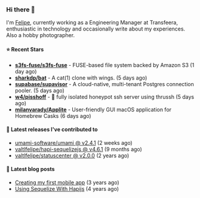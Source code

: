### Hi there 👋

I'm [Felipe](https://felipe.im), currently working as a Engineering Manager at Transfeera, enthusiastic in technology and occasionally write about my experiences. Also a hobby photographer.

#### ⭐ Recent Stars
- **[s3fs-fuse/s3fs-fuse](https://github.com/s3fs-fuse/s3fs-fuse)** - FUSE-based file system backed by Amazon S3 (1 day ago)
- **[sharkdp/bat](https://github.com/sharkdp/bat)** - A cat(1) clone with wings. (5 days ago)
- **[supabase/supavisor](https://github.com/supabase/supavisor)** - A cloud-native, multi-tenant Postgres connection pooler. (5 days ago)
- **[w4/pisshoff](https://github.com/w4/pisshoff)** - 🧸 fully isolated honeypot ssh server using thrussh (5 days ago)
- **[milanvarady/Applite](https://github.com/milanvarady/Applite)** - User-friendly GUI macOS application for Homebrew Casks (6 days ago)

#### 🚀 Latest releases I've contributed to


- [umami-software/umami @ v2.4.1](https://github.com/umami-software/umami/releases/tag/v2.4.1) (2 weeks ago)
- [valtlfelipe/hapi-sequelizejs @ v4.6.1](https://github.com/valtlfelipe/hapi-sequelizejs/releases/tag/v4.6.1) (9 months ago)
- [valtlfelipe/statuscenter @ v2.0.0](https://github.com/valtlfelipe/statuscenter/releases/tag/v2.0.0) (2 years ago)

#### 📄 Latest blog posts
- [Creating my first mobile app](https://felipe.im/posts/creating-my-first-mobile-app/) (3 years ago)
- [Using Sequelize With Hapijs](https://felipe.im/posts/using-sequelize-with-hapijs/) (4 years ago)